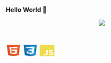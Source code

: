 ### Hello World 👋

<div align="center">
     <img height="180em" src="https://github-readme-stats.vercel.app/api/top-langs/?username=luanrramos&layout=compact&langs_count=7&theme=dracula"/>
</div>

##
  
<div style="display: inline_block"><br>
  <img align="center" alt="Luan-HTML" height="30" width="40" src="https://raw.githubusercontent.com/devicons/devicon/master/icons/html5/html5-original.svg">
  <img align="center" alt="Luan-CSS" height="30" width="40" src="https://raw.githubusercontent.com/devicons/devicon/master/icons/css3/css3-original.svg">
  <img align="center" alt="Luan-JS" height="30" width="40" src="https://raw.githubusercontent.com/devicons/devicon/master/icons/javascript/javascript-plain.svg">
</div>
  





